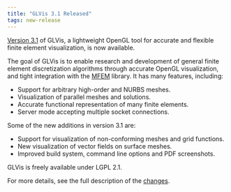 ```yaml
---
title: "GLVis 3.1 Released"
tags: new-release
---
```


[Version 3.1](https://glvis.org/download/) of GLVis, a lightweight OpenGL tool for accurate and flexible finite element visualization, is now available.

The goal of GLVis is to enable research and development of general finite element discretization algorithms through accurate OpenGL visualization, and tight integration with the [MFEM](http://mfem.org) library. It has many features, including:

- Support for arbitrary high-order and NURBS meshes.
- Visualization of parallel meshes and solutions.
- Accurate functional representation of many finite elements.
- Server mode accepting multiple socket connections.

Some of the new additions in version 3.1 are:

- Support for visualization of non-conforming meshes and grid functions.
- New visualization of vector fields on surface meshes.
- Improved build system, command line options and PDF screenshots.

GLVis is freely available under LGPL 2.1.

For more details, see the full description of the [changes](https://raw.githubusercontent.com/glvis/glvis/master/CHANGELOG).
